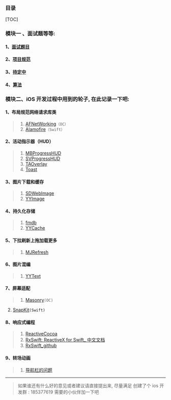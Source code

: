 ### 目录
    
[TOC]

### 模块一 、面试题等等:
#### 1、[面试题目](https://github.com/wangergang/ThePublic/blob/master/DailyTasks/DailyTasks.md)
#### 2、[项目规范](https://github.com/wangergang/ThePublic/blob/master/DailyTasks/The_project_specification.md)
#### 3、[待定中]()
#### 4、[算法](https://github.com/wangergang/ThePublic/blob/master/DailyTasks/Algorithm.md)


### 模块二、iOS 开发过程中用到的轮子, 在此记录一下吧:


#### 1、布局规范网络请求库类
> 1. [AFNetWorking](https://github.com/AFNetworking/AFNetworking)`（OC）`
> 2. [Alamofire](https://github.com/Alamofire/Alamofire)`（Swift）`

#### 2、活动指示器（HUD）
> 1. [MBProgressHUD](https://github.com/jdg/MBProgressHUD)
> 2. [SVProgressHUD](https://github.com/SVProgressHUD/SVProgressHUD)
> 3. [TAOverlay](https://github.com/TaimurAyaz/TAOverlay)
> 4. [Toast](https://github.com/scalessec/Toast)

#### 3、图片下载和缓存
> 1. [SDWebImage](https://link.jianshu.com/?t=https://github.com/rs/SDWebImage)
> 2. [YYImage](https://github.com/ibireme/YYImage)

#### 4、持久化存储
> 1. [fmdb](https://github.com/ccgus/fmdb)
> 2. [YYCache](https://github.com/ibireme/YYCache)

#### 5、下拉刷新上拖加载更多
>1. [MJRefresh](https://github.com/CoderMJLee/MJRefresh)

#### 6、图片混编
>1. [YYText](https://link.jianshu.com/?t=https://github.com/ibireme/YYText)

#### 7、屏幕适配
>1. [Masonry](https://link.jianshu.com/?t=https://github.com/SnapKit/Masonry)`(OC)`
2. [SnapKit](https://github.com/SnapKit/SnapKit)`(Swift)`

#### 8、响应式编程
> 1. [ReactiveCocoa](https://github.com/ReactiveCocoa/ReactiveCocoa)
> 2. [RxSwift: ReactiveX for Swift_ 中文文档](https://beeth0ven.github.io/RxSwift-Chinese-Documentation/)
> 3. [RxSwift_github](https://github.com/ReactiveX/RxSwift)

#### 9、转场动画
> 1. [导航栏的问题](https://www.jianshu.com/p/31f177158c9e)






---
> 如果谁还有什么好的意见或者建议请直接提出来, 尽量满足
> 创建了个 ios 开发群 : 185377619 需要的小伙伴加一下吧

